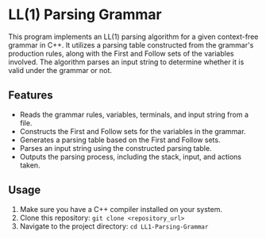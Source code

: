 # LL(1) Parsing Grammar

This program implements an LL(1) parsing algorithm for a given context-free grammar in C++. It utilizes a parsing table constructed from the grammar's production rules, along with the First and Follow sets of the variables involved. The algorithm parses an input string to determine whether it is valid under the grammar or not.

## Features

- Reads the grammar rules, variables, terminals, and input string from a file.
- Constructs the First and Follow sets for the variables in the grammar.
- Generates a parsing table based on the First and Follow sets.
- Parses an input string using the constructed parsing table.
- Outputs the parsing process, including the stack, input, and actions taken.

## Usage

1. Make sure you have a C++ compiler installed on your system.
2. Clone this repository:
`git clone <repository_url>`
3. Navigate to the project directory:
`cd LL1-Parsing-Grammar`

